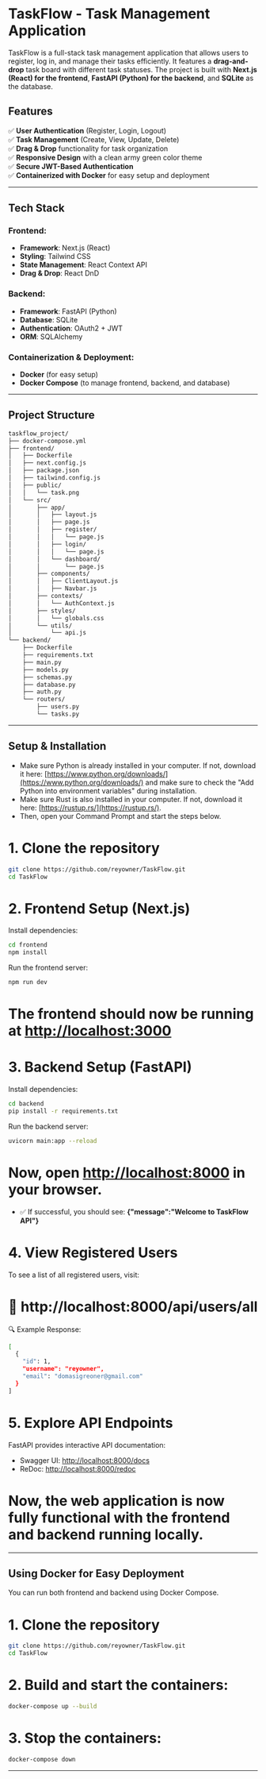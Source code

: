 # TaskFlow - Task Management Application  

TaskFlow is a full-stack task management application that allows users to register, log in, and manage their tasks efficiently. It features a **drag-and-drop** task board with different task statuses. The project is built with **Next.js (React) for the frontend**, **FastAPI (Python) for the backend**, and **SQLite** as the database.

## Features  

✅ **User Authentication** (Register, Login, Logout)  
✅ **Task Management** (Create, View, Update, Delete)  
✅ **Drag & Drop** functionality for task organization  
✅ **Responsive Design** with a clean army green color theme  
✅ **Secure JWT-Based Authentication**  
✅ **Containerized with Docker** for easy setup and deployment

---

## Tech Stack  

### Frontend:  
- **Framework**: Next.js (React)  
- **Styling**: Tailwind CSS  
- **State Management**: React Context API  
- **Drag & Drop**: React DnD  

### Backend:  
- **Framework**: FastAPI (Python)  
- **Database**: SQLite  
- **Authentication**: OAuth2 + JWT  
- **ORM**: SQLAlchemy  

### Containerization & Deployment:  
- **Docker** (for easy setup)  
- **Docker Compose** (to manage frontend, backend, and database)

---

## Project Structure 
```bash
taskflow_project/
├── docker-compose.yml
├── frontend/
│   ├── Dockerfile
│   ├── next.config.js
│   ├── package.json
│   ├── tailwind.config.js
│   ├── public/
│   │   └── task.png
│   └── src/
│       ├── app/
│       │   ├── layout.js
│       │   ├── page.js
│       │   ├── register/
│       │   │   └── page.js
│       │   ├── login/
│       │   │   └── page.js
│       │   └── dashboard/
│       │       └── page.js
│       ├── components/
│       │   ├── ClientLayout.js
│       │   ├── Navbar.js
│       ├── contexts/
│       │   └── AuthContext.js
│       ├── styles/
│       │   └── globals.css
│       └── utils/
│           └── api.js
└── backend/
    ├── Dockerfile
    ├── requirements.txt
    ├── main.py
    ├── models.py
    ├── schemas.py
    ├── database.py
    ├── auth.py
    └── routers/
        ├── users.py
        └── tasks.py
```

---

## Setup & Installation
- Make sure Python is already installed in your computer. If not, download it here: [https://www.python.org/downloads/](https://www.python.org/downloads/) and make sure to check the "Add Python into environment variables" during installation.
- Make sure Rust is also installed in your computer. If not, download it here: [https://rustup.rs/](https://rustup.rs/).
- Then, open your Command Prompt and start the steps below. 

# 1. Clone the repository
```bash
git clone https://github.com/reyowner/TaskFlow.git
cd TaskFlow
```

# 2. Frontend Setup (Next.js)
Install dependencies:
```bash
cd frontend
npm install
```
Run the frontend server:
```bash
npm run dev
```

# The frontend should now be running at [http://localhost:3000](http://localhost:3000)

# 3. Backend Setup (FastAPI)
Install dependencies:
```bash
cd backend
pip install -r requirements.txt
```
Run the backend server:
```bash
uvicorn main:app --reload
```

# Now, open [http://localhost:8000](http://localhost:8000) in your browser.
- ✅ If successful, you should see: **{"message":"Welcome to TaskFlow API"}**

# 4. View Registered Users
To see a list of all registered users, visit:
# 📌 http://localhost:8000/api/users/all
🔍 Example Response:
```bash
[
  {
    "id": 1,
    "username": "reyowner",
    "email": "domasigreoner@gmail.com"
  }
]
```

# 5. Explore API Endpoints
FastAPI provides interactive API documentation:
- Swagger UI: [http://localhost:8000/docs](http://localhost:8000/docs)
- ReDoc: [http://localhost:8000/redoc](http://localhost:8000/redoc)

# Now, the web application is now fully functional with the frontend and backend running locally.

---

## Using Docker for Easy Deployment
You can run both frontend and backend using Docker Compose.

# 1. Clone the repository
```bash
git clone https://github.com/reyowner/TaskFlow.git
cd TaskFlow
```

# 2. Build and start the containers:
```bash
docker-compose up --build
```

# 3. Stop the containers:
```bash
docker-compose down
```

---

